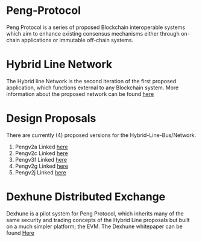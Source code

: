 # Peng-Protocol
Peng Protocol is a series of proposed Blockchain interoperable systems which aim to enhance existing consensus mechanisms either through on-chain applications or immutable off-chain systems. 
# Hybrid Line Network 
The Hybrid line Network is the second iteration of the first proposed application, which functions external to any Blockchain system. More information about the proposed network can be found [here](https://drive.google.com/file/d/1zIHSdoCiDXmMnENdjWEAzlSOWcRqMN_d/view?usp=share_link)

# Design Proposals
There are currently (4) proposed versions for the Hybrid-Line-Bus/Network. 
1. Pengv2a Linked [here](https://medium.com/@genericmage1127/pengv2a-monero-nfts-revised-aa2ce905182d)
2. Pengv2c Linked [here](https://medium.com/@genericmage1127/pengv2c-nfts-tokens-and-dapps-on-dogecoin-f5945cee32d)
3. Pengv3f Linked [here](https://medium.com/@genericmage1127/towards-global-fiat-currency-stabilization-5570088eee3d)
4. Pengv2g Linked [here](https://medium.com/@genericmage1127/towards-secure-liquidity-bridges-4865e2810b27)
5. Pengv2j Linked [here](https://medium.com/@genericmage1127/pengv2j-distributed-exchange-84ee7ccfbba1)


# Dexhune Distributed Exchange 
Dexhune is a pilot system for Peng Protocol, which inherits many of the same security and trading concepts of the Hybrid Line proposals but built on a much simpler platform; the EVM. The Dexhune whitepaper can be found [Here](https://files.catbox.moe/78mg6x.pdf)
